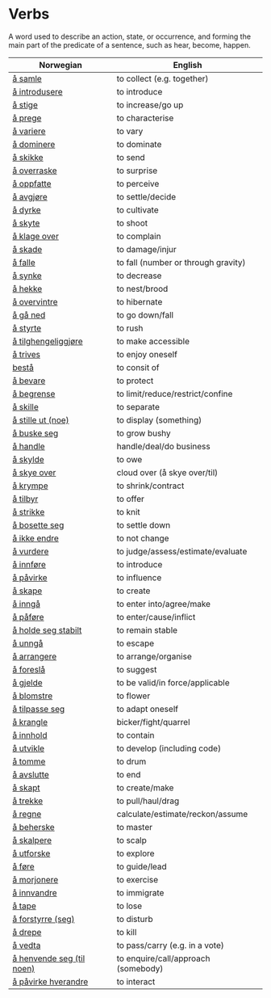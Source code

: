 # Verbs

A word used to describe an action, state, or occurrence, and forming the main part of the predicate of a sentence, such as hear, become, happen.

| Norwegian | English |
| --- | --- |
| [å samle](https://www.ordnett.no/search?language=no&phrase=å%20samle) | to collect (e.g. together) |
| [å introdusere](https://www.ordnett.no/search?language=no&phrase=å%20introdusere) | to introduce |
| [å stige](https://www.ordnett.no/search?language=no&phrase=å%20stige) | to increase/go up |
| [å prege](https://www.ordnett.no/search?language=no&phrase=å%20prege) | to characterise |
| [å variere](https://www.ordnett.no/search?language=no&phrase=å%20variere) | to vary |
| [å dominere](https://www.ordnett.no/search?language=no&phrase=å%20dominere) | to dominate |
| [å skikke](https://www.ordnett.no/search?language=no&phrase=å%20skikke) | to send |
| [å overraske](https://www.ordnett.no/search?language=no&phrase=å%20overraske) | to surprise |
| [å oppfatte](https://www.ordnett.no/search?language=no&phrase=å%20oppfatte) | to perceive |
| [å avgjøre](https://www.ordnett.no/search?language=no&phrase=å%20avgjøre) | to settle/decide |
| [å dyrke](https://www.ordnett.no/search?language=no&phrase=å%20dyrke) | to cultivate |
| [å skyte](https://www.ordnett.no/search?language=no&phrase=å%20skyte) | to shoot |
| [å klage over](https://www.ordnett.no/search?language=no&phrase=å%20klage%20over) | to complain |
| [å skade](https://www.ordnett.no/search?language=no&phrase=å%20skade) | to damage/injur |
| [å falle](https://www.ordnett.no/search?language=no&phrase=å%20falle) | to fall (number or through gravity) |
| [å synke](https://www.ordnett.no/search?language=no&phrase=å%20synke) | to decrease |
| [å hekke](https://www.ordnett.no/search?language=no&phrase=å%20hekke) | to nest/brood |
| [å overvintre](https://www.ordnett.no/search?language=no&phrase=å%20overvintre) | to hibernate |
| [å gå ned](https://www.ordnett.no/search?language=no&phrase=å%20gå%20ned) | to go down/fall |
| [å styrte](https://www.ordnett.no/search?language=no&phrase=å%20styrte) | to rush |
| [å tilghengeliggjøre](https://www.ordnett.no/search?language=no&phrase=å%20tilghengeliggjøre) | to make accessible |
| [å trives](https://www.ordnett.no/search?language=no&phrase=å%20trives) | to enjoy oneself |
| [bestå](https://www.ordnett.no/search?language=no&phrase=bestå) | to consit of |
| [å bevare](https://www.ordnett.no/search?language=no&phrase=å%20bevare) | to protect |
| [å begrense](https://www.ordnett.no/search?language=no&phrase=å%20begrense) | to limit/reduce/restrict/confine |
| [å skille](https://www.ordnett.no/search?language=no&phrase=å%20skille) | to separate |
| [å stille ut (noe)](https://www.ordnett.no/search?language=no&phrase=å%20stille%20ut%20(noe)) | to display (something) |
| [å buske seg](https://www.ordnett.no/search?language=no&phrase=å%20buske%20seg) | to grow bushy |
| [å handle](https://www.ordnett.no/search?language=no&phrase=å%20handle) | handle/deal/do business |
| [å skylde](https://www.ordnett.no/search?language=no&phrase=å%20skylde) | to owe |
| [å skye over](https://www.ordnett.no/search?language=no&phrase=å%20skye%20over) | cloud over (å skye over/til) |
| [å krympe](https://www.ordnett.no/search?language=no&phrase=å%20krympe) | to shrink/contract |
| [å tilbyr](https://www.ordnett.no/search?language=no&phrase=å%20tilbyr) | to offer |
| [å strikke](https://www.ordnett.no/search?language=no&phrase=å%20strikke) | to knit |
| [å bosette seg](https://www.ordnett.no/search?language=no&phrase=å%20bosette%20seg) | to settle down |
| [å ikke endre](https://www.ordnett.no/search?language=no&phrase=å%20ikke%20endre) | to not change |
| [å vurdere](https://www.ordnett.no/search?language=no&phrase=å%20vurdere) | to judge/assess/estimate/evaluate |
| [å innføre](https://www.ordnett.no/search?language=no&phrase=å%20innføre) | to introduce |
| [å påvirke](https://www.ordnett.no/search?language=no&phrase=å%20påvirke) | to influence |
| [å skape](https://www.ordnett.no/search?language=no&phrase=å%20skape) | to create |
| [å inngå](https://www.ordnett.no/search?language=no&phrase=å%20inngå) | to enter into/agree/make |
| [å påføre](https://www.ordnett.no/search?language=no&phrase=å%20påføre) | to enter/cause/inflict |
| [å holde seg stabilt](https://www.ordnett.no/search?language=no&phrase=å%20holde%20seg%20stabilt) | to remain stable |
| [å unngå](https://www.ordnett.no/search?language=no&phrase=å%20unngå) | to escape |
| [å arrangere](https://www.ordnett.no/search?language=no&phrase=å%20arrangere) | to arrange/organise |
| [å foreslå](https://www.ordnett.no/search?language=no&phrase=å%20foreslå) | to suggest |
| [å gjelde](https://www.ordnett.no/search?language=no&phrase=å%20gjelde) | to be valid/in force/applicable |
| [å blomstre](https://www.ordnett.no/search?language=no&phrase=å%20blomstre) | to flower |
| [å tilpasse seg](https://www.ordnett.no/search?language=no&phrase=å%20tilpasse%20seg) | to adapt oneself |
| [å krangle](https://www.ordnett.no/search?language=no&phrase=å%20krangle) | bicker/fight/quarrel |
| [å innhold](https://www.ordnett.no/search?language=no&phrase=å%20innhold) | to contain |
| [å utvikle](https://www.ordnett.no/search?language=no&phrase=å%20utvikle) | to develop (including code) |
| [å tomme](https://www.ordnett.no/search?language=no&phrase=å%20tomme) | to drum |
| [å avslutte](https://www.ordnett.no/search?language=no&phrase=å%20avslutte) | to end |
| [å skapt](https://www.ordnett.no/search?language=no&phrase=å%20skapt) | to create/make |
| [å trekke](https://www.ordnett.no/search?language=no&phrase=å%20trekke) | to pull/haul/drag |
| [å regne](https://www.ordnett.no/search?language=no&phrase=å%20regne) | calculate/estimate/reckon/assume |
| [å beherske](https://www.ordnett.no/search?language=no&phrase=å%20beherske) | to master |
| [å skalpere](https://www.ordnett.no/search?language=no&phrase=å%20skalpere) | to scalp |
| [å utforske](https://www.ordnett.no/search?language=no&phrase=å%20utforske) | to explore |
| [å føre](https://www.ordnett.no/search?language=no&phrase=å%20føre) | to guide/lead |
| [å morjonere](https://www.ordnett.no/search?language=no&phrase=å%20morjonere) | to exercise |
| [å innvandre](https://www.ordnett.no/search?language=no&phrase=å%20innvandre) | to immigrate |
| [å tape](https://www.ordnett.no/search?language=no&phrase=å%20tape) | to lose |
| [å forstyrre (seg)](https://www.ordnett.no/search?language=no&phrase=å%20forstyrre%20(seg)) | to disturb |
| [å drepe](https://www.ordnett.no/search?language=no&phrase=å%20drepe) | to kill |
| [å vedta](https://www.ordnett.no/search?language=no&phrase=å%20vedta) | to pass/carry (e.g. in a vote) |
| [å henvende seg (til noen)](https://www.ordnett.no/search?language=no&phrase=å%20henvende%20seg%20(til%20noen)) | to enquire/call/approach (somebody) |
| [å påvirke hverandre](https://www.ordnett.no/search?language=no&phrase=å%20påvirke%20hverandre) | to interact |

